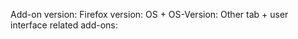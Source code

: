 <!-- Please fill out the following information: -->
<!-- Write down actual version numbers. Do NOT write down "latest". -->
Add-on version:
Firefox version:
OS + OS-Version:
Other tab + user interface related add-ons: 

